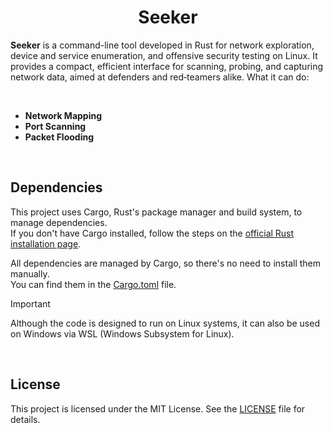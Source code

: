 <h1 align="center"> Seeker </h1>

**Seeker** is a command-line tool developed in Rust for network exploration, device and service enumeration, and offensive security testing on Linux. It provides a compact, efficient interface for scanning, probing, and capturing network data, aimed at defenders and red‑teamers alike. What it can do:

<br>

- **Network Mapping**
- **Port Scanning**
- **Packet Flooding**

<br>


## Dependencies
This project uses Cargo, Rust's package manager and build system, to manage dependencies.  
If you don't have Cargo installed, follow the steps on the [official Rust installation page](https://www.rust-lang.org/tools/install).

All dependencies are managed by Cargo, so there's no need to install them manually.  
You can find them in the [Cargo.toml](https://github.com/olivercalazans/seeker/blob/main/Cargo.toml) file.

> [!IMPORTANT]
> Although the code is designed to run on Linux systems, it can also be used on Windows via WSL (Windows Subsystem for Linux).
<br>



## License
This project is licensed under the MIT License. See the [LICENSE](LICENSE) file for details.
